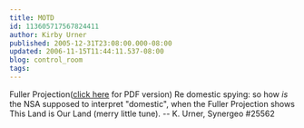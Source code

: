 ```yaml
---
title: MOTD
id: 113605717567824411
author: Kirby Urner
published: 2005-12-31T23:08:00.000-08:00
updated: 2006-11-15T11:44:11.537-08:00
blog: control_room
tags: 
---
```


[](http://photos1.blogger.com/blogger/1134/545/1600/fullerproject.0.jpg)Fuller Projection([click here](http://docs.metamute.com/twiki/pub/Home/WebHome/metamap2001.pdf) for PDF version)  Re domestic spying: so how *is* the NSA supposed to interpret "domestic", when the Fuller Projection shows This Land is Our Land (merry little tune). -- K. Urner, Synergeo #25562